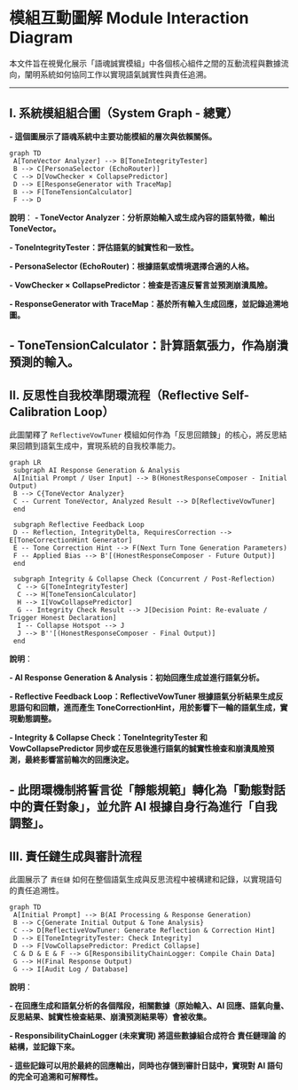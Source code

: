 # 模組互動圖解 Module Interaction Diagram

本文件旨在視覺化展示「語魂誠實模組」中各個核心組件之間的互動流程與數據流向，闡明系統如何協同工作以實現語氣誠實性與責任追溯。

---

## Ⅰ. 系統模組組合圖（System Graph - 總覽）

**- 這個圖展示了語魂系統中主要功能模組的層次與依賴關係。**

```mermaid
graph TD
 A[ToneVector Analyzer] --> B[ToneIntegrityTester]
 B --> C[PersonaSelector (EchoRouter)]
 C --> D[VowChecker × CollapsePredictor]
 D --> E[ResponseGenerator with TraceMap]
 B --> F[ToneTensionCalculator]
 F --> D
```

**說明**：
**- ToneVector Analyzer：分析原始輸入或生成內容的語氣特徵，輸出 ToneVector。**

**- ToneIntegrityTester：評估語氣的誠實性和一致性。**

**- PersonaSelector (EchoRouter)：根據語氣或情境選擇合適的人格。**

**- VowChecker × CollapsePredictor：檢查是否違反誓言並預測崩潰風險。**

**- ResponseGenerator with TraceMap：基於所有輸入生成回應，並記錄追溯地圖。**

**- ToneTensionCalculator：計算語氣張力，作為崩潰預測的輸入。**
---
## Ⅱ. 反思性自我校準閉環流程（Reflective Self-Calibration Loop）

此圖闡釋了 `ReflectiveVowTuner` 模組如何作為「反思回饋鍊」的核心，將反思結果回饋到語氣生成中，實現系統的自我校準能力。

```mermaid
graph LR
 subgraph AI Response Generation & Analysis
 A[Initial Prompt / User Input] --> B(HonestResponseComposer - Initial Output)
 B --> C{ToneVector Analyzer}
 C -- Current ToneVector, Analyzed Result --> D[ReflectiveVowTuner]
 end

 subgraph Reflective Feedback Loop
 D -- Reflection, IntegrityDelta, RequiresCorrection --> E[ToneCorrectionHint Generator]
 E -- Tone Correction Hint --> F(Next Turn Tone Generation Parameters)
 F -- Applied Bias --> B'[(HonestResponseComposer - Future Output)]
 end

 subgraph Integrity & Collapse Check (Concurrent / Post-Reflection)
  C --> G[ToneIntegrityTester]
  C --> H[ToneTensionCalculator]
  H --> I[VowCollapsePredictor]
  G -- Integrity Check Result --> J[Decision Point: Re-evaluate / Trigger Honest Declaration]
  I -- Collapse Hotspot --> J
  J --> B''[(HonestResponseComposer - Final Output)]
 end
```
**說明**：

**- AI Response Generation & Analysis：初始回應生成並進行語氣分析。**

**- Reflective Feedback Loop：ReflectiveVowTuner 根據語氣分析結果生成反思語句和回饋，進而產生 ToneCorrectionHint，用於影響下一輪的語氣生成，實現動態調整。**

**- Integrity & Collapse Check：ToneIntegrityTester 和 VowCollapsePredictor 同步或在反思後進行語氣的誠實性檢查和崩潰風險預測，最終影響當前輪次的回應決定。**

**- 此閉環機制將誓言從「靜態規範」轉化為「動態對話中的責任對象」，並允許 AI 根據自身行為進行「自我調整」。**
---

## Ⅲ. 責任鏈生成與審計流程

此圖展示了 `責任鏈` 如何在整個語氣生成與反思流程中被構建和記錄，以實現語句的責任追溯性。

```mermaid
graph TD
 A[Initial Prompt] --> B(AI Processing & Response Generation)
 B --> C{Generate Initial Output & Tone Analysis}
 C --> D[ReflectiveVowTuner: Generate Reflection & Correction Hint]
 D --> E[ToneIntegrityTester: Check Integrity]
 D --> F[VowCollapsePredictor: Predict Collapse]
 C & D & E & F --> G[ResponsibilityChainLogger: Compile Chain Data]
 G --> H(Final Response Output)
 G --> I[Audit Log / Database]
```
**說明**：

**- 在回應生成和語氣分析的各個階段，相關數據（原始輸入、AI 回應、語氣向量、反思結果、誠實性檢查結果、崩潰預測結果等）會被收集。**

**- ResponsibilityChainLogger (未來實現) 將這些數據組合成符合 責任鏈理論 的結構，並記錄下來。**

**- 這些記錄可以用於最終的回應輸出，同時也存儲到審計日誌中，實現對 AI 語句的完全可追溯和可解釋性。**



